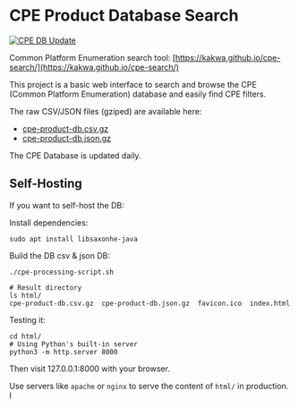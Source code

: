 # CPE Product Database Search

[![CPE DB Update](https://github.com/kakwa/cpe-search/actions/workflows/publish.yml/badge.svg)](https://github.com/kakwa/cpe-search/actions/workflows/publish.yml)


Common Platform Enumeration search tool: [https://kakwa.github.io/cpe-search/](https://kakwa.github.io/cpe-search/)

This project is a basic web interface to search and browse the CPE (Common Platform Enumeration) database and easily find CPE filters.

The raw CSV/JSON files (gziped) are available here:
* [cpe-product-db.csv.gz](https://kakwa.github.io/cpe-search/cpe-product-db.csv.gz)
* [cpe-product-db.json.gz](https://kakwa.github.io/cpe-search/cpe-product-db.json.gz)


The CPE Database is updated daily.

## Self-Hosting

If you want to self-host the DB:

Install dependencies:

```shell
sudo apt install libsaxonhe-java
```
Build the DB csv & json DB:
```shell
./cpe-processing-script.sh

# Result directory
ls html/ 
cpe-product-db.csv.gz  cpe-product-db.json.gz  favicon.ico  index.html
```

Testing it:
```shell
cd html/
# Using Python's built-in server
python3 -m http.server 8000
```

Then visit 127.0.0.1:8000 with your browser.

Use servers like `apache` or `nginx` to serve the content of `html/` in production.
I
